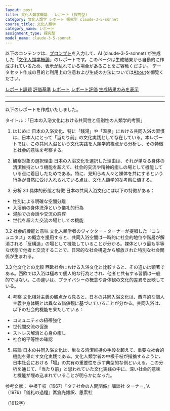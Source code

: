 ```yaml
---
layout: post
title: 文化人類学概論 - レポート (探究型)
category: 文化人類学 レポート 探究型 claude-3-5-sonnet
course_title: 文化人類学
category_name: レポート
assignment_type: 探究型
model_name: claude-3-5-sonnet
---
```


以下のコンテンツは、[プロンプト](http://127.0.0.1:8000/generated/文化人類学/claude-3-5-sonnet/prompt_レポート-探究型.md)を入力して、AI (claude-3-5-sonnet) が生成した「[文化人類学概論](/contents/文化人類学/)」のレポートです。このページは生成結果から自動的に作成されているため、表示が乱れている場合があることをご容赦ください。
データセット作成の目的と利用上の注意および生成の方法については[About](/About)を御覧ください。

[レポート課題](../レポート課題-探究型)
[評価基準](../評価基準-探究型)
[レポート](../レポート-探究型)
[レポート評価](../レポート評価-探究型)
[生成結果のみを表示](http://127.0.0.1:8000/generated/文化人類学/claude-3-5-sonnet/レポート-探究型.md)
  

***
***
  
以下のレポートを作成いたしました。

タイトル：「日本の入浴文化における共同性と個別性の人類学的考察」

1. はじめに
日本の入浴文化、特に「銭湯」や「温泉」における共同入浴の習慣は、日本人にとって「当たり前」の文化実践として存在している。本レポートでは、この共同入浴という文化実践を人類学的視点から分析し、その特徴と社会的意味を考察する。

2. 観察対象の選択理由
日本の入浴文化を選択した理由は、それが単なる身体の清潔維持という機能を超えて、社会的交流や精神的癒しの場として機能している点に着目したためである。特に、見知らぬ人々と裸体を共にするという行為が自然に受け入れられている点は、文化人類学的な考察に値する。

3. 分析
3.1 具体的形態と特徴
日本の共同入浴文化には以下の特徴がある：
- 性別による明確な空間分離
- 入浴前の身体洗浄という儀礼的行為
- 湯船での会話や交流の許容
- 世代を超えた交流の場としての機能

3.2 社会的機能と意味
文化人類学者のヴィクター・ターナーが提唱した「コミュニタス」の概念を援用すると、共同入浴空間は一時的に社会的地位や階層が解消される「反構造」の場として機能していることが分かる。裸体という最も平等な状態で他者と交流することで、日常的な社会構造から解放された特別な社会関係が生まれる。

3.3 他文化との比較
西欧社会における入浴文化と比較すると、その違いは顕著である。西欧では入浴は極めて個人的な行為とされ、他者と共有する習慣は一般的ではない。この違いは、プライバシーの概念や身体観の文化的差異を反映している。

4. 考察
文化相対主義の観点から見ると、日本の共同入浴文化は、西洋的な個人主義や身体観とは異なる価値観に基づいていることが分かる。共同入浴は、以下の社会的機能を果たしている：

- コミュニティの紐帯強化
- 世代間交流の促進
- ストレス解消と心身の癒し
- 社会的平等性の確認

5. 結論
日本の共同入浴文化は、単なる清潔維持の手段を超えて、重要な社会的機能を果たす文化実践である。文化人類学者の中根千枝が指摘するように、日本社会における「場」の共有の重要性を示す典型的な例といえる。この分析を通じて、「当たり前」と思われていた文化実践の中に、深い社会的意味と機能が埋め込まれていることが明らかになった。

参考文献：
中根千枝（1967）『タテ社会の人間関係』講談社
ターナー, V.（1976）『儀礼の過程』冨倉光雄訳、思索社

（1612字）
